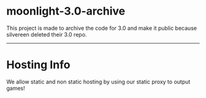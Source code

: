 # moonlight-3.0-archive
This project is made to archive the code for 3.0 and make it public because silvereen deleted their 3.0 repo.
<hr>
<h1>Hosting Info</h1>
<p>We allow static and non static hosting by using our static proxy to output games!</p>
